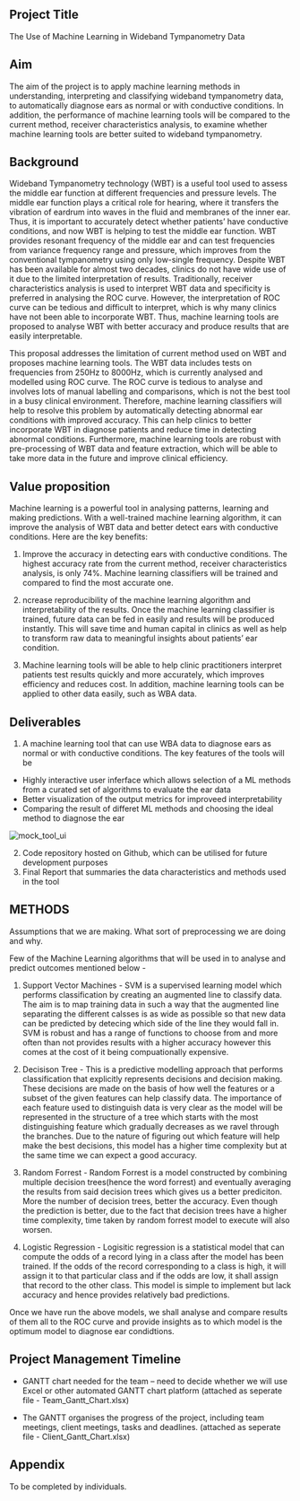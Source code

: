 ## Project Title
The Use of Machine Learning in Wideband Tympanometry Data

## Aim
The aim of the project is to apply machine learning methods in understanding, interpreting and classifying wideband tympanometry data, to automatically diagnose ears as normal or with conductive conditions. In addition, the performance of machine learning tools will be compared to the current method, receiver characteristics analysis, to examine whether machine learning tools are better suited to wideband tympanometry.

## Background
Wideband Tympanometry technology (WBT) is a useful tool used to assess the middle ear function at different frequencies and pressure levels. The middle ear function plays a critical role for hearing, where it transfers the vibration of eardrum into waves in the fluid and membranes of the inner ear. Thus, it is important to accurately detect whether patients’ have conductive conditions, and now WBT is helping to test the middle ear function. WBT provides resonant frequency of the middle ear and can test frequencies from variance frequency range and pressure, which improves from the conventional tympanometry using only low-single frequency. Despite WBT has been available for almost two decades, clinics do not have wide use of it due to the limited interpretation of results. Traditionally, receiver characteristics analysis is used to interpret WBT data and specificity is preferred in analysing the ROC curve. However, the interpretation of ROC curve can be tedious and difficult to interpret, which is why many clinics have not been able to incorporate WBT. Thus, machine learning tools are proposed to analyse WBT with better accuracy and produce results that are easily interpretable.

This proposal addresses the limitation of current method used on WBT and proposes machine learning tools. The WBT data includes tests on frequencies from 250Hz to 8000Hz, which is currently analysed and modelled using ROC curve. The ROC curve is tedious to analyse and involves lots of manual labelling and comparisons, which is not the best tool in a busy clinical environment. Therefore, machine learning classifiers will help to resolve this problem by automatically detecting abnormal ear conditions with improved accuracy. This can help clinics to better incorporate WBT in diagnose patients and reduce time in detecting abnormal conditions. Furthermore, machine learning tools are robust with pre-processing of WBT data and feature extraction, which will be able to take more data in the future and improve clinical efficiency.

## Value proposition
Machine learning is a powerful tool in analysing patterns, learning and making predictions. With a well-trained machine learning algorithm, it can improve the analysis of WBT data and better detect ears with conductive conditions. Here are the key benefits:
1. Improve the accuracy in detecting ears with conductive conditions. The highest accuracy rate from the current method, receiver characteristics analysis, is only 74%. Machine learning classifiers will be trained and compared to find the most accurate one.

2. ncrease reproducibility of the machine learning algorithm and interpretability of the results. Once the machine learning classifier is trained, future data can be fed in easily and results will be produced instantly.  This will save time and human capital in clinics as well as help to transform raw data to meaningful insights about patients’ ear condition.

3. Machine learning tools will be able to help clinic practitioners interpret patients test results quickly and more accurately, which improves efficiency and reduces cost. In addition, machine learning tools can be applied to other data easily, such as WBA data.


## Deliverables
1. A machine learning tool that can use WBA data to diagnose ears as normal or with conductive conditions. The key features of the tools will be
- Highly interactive user inferface which allows selection of a ML methods from a curated set of algorithms to evaluate the ear data 
- Better visualization of the output metrics for improveed interpretability 
- Comparing the result of differet ML methods and choosing the ideal method to diagnose the ear

![mock_tool_ui](https://raw.githubusercontent.com/danielchegwidden/tytonidae-tympanometry/dev-ar/anitha/images/tyty_web_app_ui.JPG?token=AT422D7YNYJPINUD7YFL2M3BDWW2I)

2. Code repository hosted on Github, which can be utilised for future development purposes
3. Final Report that summaries the data characteristics and methods used in the tool


## METHODS
Assumptions that we are making.
What sort of preprocessing we are doing and why.

Few of the Machine Learning algorithms that will be used in to analyse and predict outcomes mentioned below -

1. Support Vector Machines - SVM is a supervised learning model which performs classification by creating an augmented line to classify data. The aim is to map training data in such a way that the augmented line separating the different calsses is as wide as possible so that new data can be predicted by detecing which side of the line they would fall in. SVM is robust and has a range of functions to choose from and more often than not provides results with a higher accuracy however this comes at the cost of it being compuationally expensive.

2. Decisison Tree - This is a predictive modelling approach that performs classification that explicitly represents decisions and decision making. These decisions are made on the basis of how well the features or a subset of the given features can help classify data. The importance of each feature used to distinguish data is very clear as the model will be represented in the structure of a tree which starts with the most distinguishing feature which gradually decreases as we ravel through the branches. Due to the nature of figuring out which feature will help make the best decisions, this model has a higher time complexity but at the same time we can expect a good accuracy.

3. Random Forrest - Random Forrest is a model constructed by combining multiple decision trees(hence the word forrest) and eventually averaging the results from said decision trees which gives us a better prediciton. More the number of decision trees, better the accuracy. Even though the prediction is better, due to the fact that decision trees have a higher time complexity, time taken by random forrest model to execute will also worsen.

4. Logistic Regression - Logisitic regression is a statistical model that can compute the odds of a record lying in a class after the model has been trained. If the odds of the record corresponding to a class is high, it will assign it to that particular class and if the odds are low, it shall assign that record to the other class. This model is simple to implement but lack accuracy and hence provides relatively bad predictions.


Once we have run the above models, we shall analyse and compare results of them all to the ROC curve and provide insights as to which model is the optimum model to diagnose ear condidtions.


## Project Management Timeline
- GANTT chart needed for the team – need to decide whether we will use Excel or other automated GANTT chart platform
(attached as seperate file - Team_Gantt_Chart.xlsx)

- The GANTT organises the progress of the project, including team meetings, client meetings, tasks and deadlines.
(attached as seperate file - Client_Gantt_Chart.xlsx)


## Appendix
To be completed by individuals.
